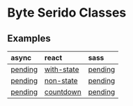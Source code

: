 # Byte Serido Classes

## Examples

| async       | react                                | sass        |
| :---------- | :----------------------------------- | :---------- |
| [pending](#) | [with-state](./examples/react/with-state/) | [pending](#) |
| [pending](#) | [non-state](./examples/react/non-state/)   | [pending](#) |
| [pending](#) | [countdown](./examples/react/countdown/)   | [pending](#) |
